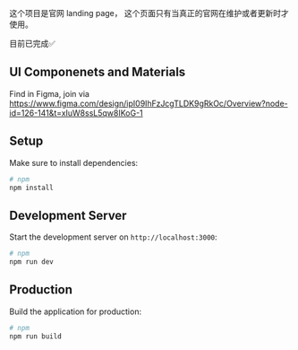 这个项目是官网 landing page， 这个页面只有当真正的官网在维护或者更新时才使用。

目前已完成✅

## UI Componenets and Materials

Find in Figma, join via https://www.figma.com/design/ipI09IhFzJcgTLDK9gRkOc/Overview?node-id=126-141&t=xIuW8ssL5qw8IKoG-1

## Setup

Make sure to install dependencies:

```bash
# npm
npm install
```

## Development Server

Start the development server on `http://localhost:3000`:

```bash
# npm
npm run dev
```

## Production

Build the application for production:

```bash
# npm
npm run build
```
